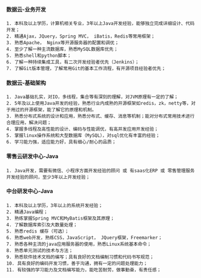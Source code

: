 #### 数据云-业务开发
	1. 本科及以上学历，计算机相关专业，3年以上Java开发经验，能够独立完成详细设计、代码开发；
	2. 精通Ajax，JQuery，Spring MVC， iBatis，Redis等常用框架；
	3. 熟悉Apache， Nginx等开源服务器的配置和调优；
	4. 至少了解一种主流数据库，熟悉MySQL数据库优先；
	5. 熟悉shell和python脚本；
	6. 了解一种持续集成工具，有二次开发经验者优先（Jenkins）；
	7. 了解Git版本管理，了解常用Git的基本工作流程，有开源项目经验者优先；

#### 数据云-基础架构
	1. Java基础扎实，对IO，多线程，集合等有深刻的理解，对JVM原理有一定的了解；
	2. 5年及以上使用Java开发的经验，熟悉行业内成熟的开源框架如redis，zk，netty等，对于用过的开源框架，能了解它的原理和机制。
	3. 熟悉分布式系统的设计和应用，熟悉分布式、缓存、消息等机制；能对分布式常用技术进行合理应用，解决问题；
	4. 掌握多线程及高性能的设计、编码与性能调优，有高并发应用开发经验；
	5. 掌握linux操作系统和大型数据库（MySQL），对sql优化有丰富的经验；
	6. 学习能力强，适应能力好，具有细心/耐心的品质；

#### 零售云研发中心-Java
	1. Java开发，需要有微信、小程序方面开发经验的顾问 或 有saas化ERP 或 零售管理服务开发经验的顾问，至少3年以上开发经验；

#### 中台研发中心-Java
	1. 本科及以上学历，3年以上的系统开发经验；
	2. 精通Java编程；
	3. 熟练掌握Spring MVC和MyBatis框架及其原理；
	4. 了解数据库索引及大数量处理；
	5. 熟悉redis 缓存（可选）；
	6. 熟悉web开发，熟练CSS，JavaScript， JQuery框架，Freemarker；
	7. 熟悉各种主流的java应用服务器的使用，熟悉Linux系统基本命令；
	8. 熟悉单元测试的技术与方法；
	9. 熟悉软件技术文档的编写；具有良好的文档编制习惯和代码书写规范；
	10. 具有良好的编码开发习惯，善于沟通，拥有一定的问题处理能力；
	11. 有较强的学习能力及文档编写能力，能吃苦耐劳，做事勤奋，有责任感；
